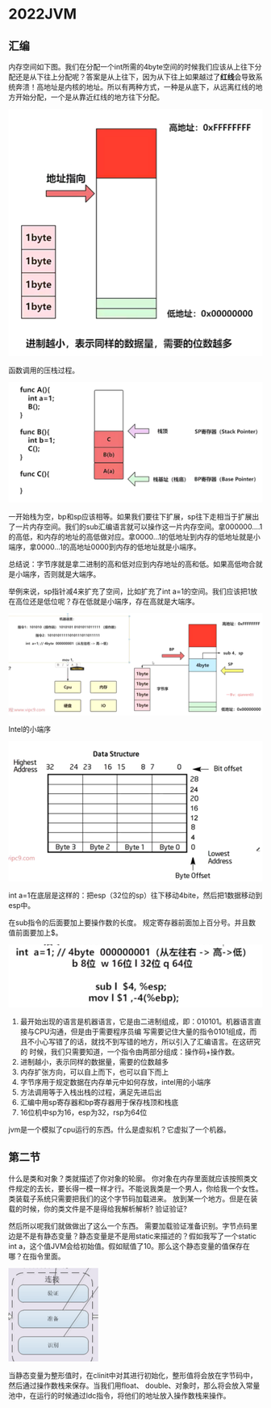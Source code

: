 # 2022JVM

## 汇编

内存空间如下图。我们在分配一个int所需的4byte空间的时候我们应该从上往下分配还是从下往上分配呢？答案是从上往下，因为从下往上如果越过了**红线**会导致系统奔溃！高地址是内核的地址。所以有两种方式，一种是从底下，从远离红线的地方开始分配，一个是从靠近红线的地方往下分配。



<img src="image/image-20221101122427596.png" alt="image-20221101122427596" style="zoom:67%;" />

函数调用的压栈过程。

![image-20221101123841530](image/image-20221101123841530.png)

一开始栈为空，bp和sp应该相等。如果我们要往下扩展，sp往下走相当于扩展出了一片内存空间。我们的sub汇编语言就可以操作这一片内存空间。拿000000....1的高低，和内存的地址的高低做对应。拿0000...1的低地址到内存的低地址就是小端序，拿0000...1的高地址0000到内存的低地址就是小端序。

总结说：字节序就是拿二进制的高和低对应到内存地址的高和低。如果高低吻合就是小端序，否则就是大端序。

举例来说，sp指针减4来扩充了空间，比如扩充了int a=1的空间。我们应该把1放在高位还是低位呢？存在低就是小端序，存在高就是大端序。

![image-20221101124447935](image/image-20221101124447935.png)

Intel的小端序

![image-20221101125220903](image/image-20221101125220903.png)

int a=1在底层是这样的：把esp（32位的sp）往下移动4bite，然后把1数据移动到esp中。

在sub指令的后面要加上要操作数的长度。 规定寄存器前面加上百分号。并且数值前面要加上$。 

![image-20221101131035945](image/image-20221101131035945.png)

1. 最开始出现的语言是机器语言，它是由二进制组成，即：010101。机器语言直接与CPU沟通，但是由于需要程序员编
   写需要记住大量的指令0101组成，而且不小心写错了的话，就找不到写错的地方，所以引入了汇编语言。在这研究的
   时候，我们只需要知道，一个指令由两部分组成：操作码+操作数。
2. 进制越小，表示同样的数据量，需要的位数越多
3. 内存扩张方向，可以自上而下，也可以自下而上
4. 字节序用于规定数据在内存单元中如何存放，intel用的小端序
5. 方法调用等于入栈出栈的过程，满足先进后出
6. 汇编中用sp寄存器和bp寄存器用于保存栈顶和栈底
7. 16位机中sp为16，esp为32，rsp为64位

jvm是一个模拟了cpu运行的东西。什么是虚拟机？它虚拟了一个机器。

## 第二节

什么是类和对象？类就描述了你对象的轮廓。 你对象在内存里面就应该按照类文件规定的去长，要长得一模一样才行。不能说我类是一个男人，你给我一个女性。类装载子系统只需要把我们的这个字节码加载进来。 放到某一个地方。但是在装载的时候，你的类文件是不是得给我解析解析? 验证验证? 

然后所以呢我们就做做出了这么一个东西。 需要加载验证准备识别。字节点码里边是不是有静态变量？静态变量是不是用static来描述的？假如我写了一个static int a，这个值JVM会给初始值。假如赋值了10。那么这个静态变量的值保存在哪？在指令里面。

<img src="image/image-20230314182524249.png" alt="image-20230314182524249" style="zoom:50%;" />

当静态变量为整形值时，在clinit中对其进行初始化，整形值将会放在字节码中，然后通过操作数栈来保存。当我们用float、 double、对象时，那么将会放入常量池中，在运行的时候通过ldc指令，将他们的地址放入操作数栈来操作。